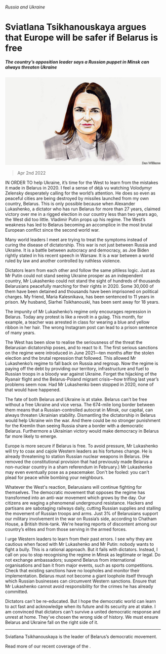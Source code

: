 ###### Russia and Ukraine

# Sviatlana Tsikhanouskaya argues that Europe will be safer if Belarus is free 

##### The country’s opposition leader says a Russian puppet in Minsk can always threaten Ukraine 

![image](images/20220329_bid001.jpg) 

> Apr 2nd 2022 

IN ORDER TO help Ukraine, it’s time for the West to learn from the mistakes it made in Belarus in 2020. I feel a sense of déjà vu watching Volodymyr Zelensky desperately calling for the world’s attention. He does so even as peaceful cities are being destroyed by missiles launched from my own country, Belarus. This is only possible because when Alexander Lukashenko, a dictator who has run Belarus for more than 27 years, claimed victory over me in a rigged election in our country less than two years ago, the West did too little. Vladimir Putin props up his regime. The West’s weakness has led to Belarus becoming an accomplice in the most brutal European conflict since the second world war.

Many world leaders I meet are trying to treat the symptoms instead of curing the disease of dictatorship. This war is not just between Russia and Ukraine. It is a battle between autocracy and democracy, as Joe Biden rightly stated in his recent speech in Warsaw. It is a war between a world ruled by law and another controlled by ruthless violence. 


Dictators learn from each other and follow the same pitiless logic. Just as Mr Putin could not stand seeing Ukraine prosper as an independent country, Mr Lukashenko could not stand the sight of hundreds of thousands Belarusians peacefully marching for their rights in 2020. Some 30,000 of them have been detained and thousands have been imprisoned on political charges. My friend, Maria Kalesnikava, has been sentenced to 11 years in prison. My husband, Siarhei Tsikhanouski, has been sent away for 18 years. 

The impunity of Mr Lukashenko’s regime only encourages repression in Belarus. Today any protest is like a revolt in a gulag. This month, for example, a teacher was arrested in class for wearing a blue and yellow ribbon in her hair. The wrong Instagram post can lead to a prison sentence of many years. 

The West has been slow to realise the seriousness of the threat the Belarusian dictatorship poses, and to react to it. The first serious sanctions on the regime were introduced in June 2021—ten months after the stolen election and the brutal repression that followed. This allowed Mr Lukashenko’s regime to fall back on Russia and regroup. Now the regime is paying off the debt by providing our territory, infrastructure and fuel to Russian troops in a bloody war against Ukraine. Forget the hijacking of the Ryanair flight and the Belarus-Poland migrant crisis—how trifling last year’s problems seem now. Had Mr Lukashenko been stopped in 2020, none of that would have happened.

The fate of both Belarus and Ukraine is at stake. Belarus can't be free without a free Ukraine and vice versa. The 674-mile long border between them means that a Russian-controlled autocrat in Minsk, our capital, can always threaten Ukrainian stability. Dismantling the dictatorship in Belarus would help Ukraine win the war. And there could be no stronger punishment for the Kremlin than seeing Russia share a border with a democratic Belarus. Furthermore a Ukrainian victory would make democracy in Belarus far more likely to emerge. 

Europe is more secure if Belarus is free. To avoid pressure, Mr Lukashenko will try to coax and cajole Western leaders as his fortunes change. He is already threatening to station Russian nuclear weapons in Belarus. (He removed the constitutional provision that had previously made Belarus a non-nuclear country in a sham referendum in February.) Mr Lukashenko may even eventually pose as a peacemaker. Don't be fooled: you can't plead for peace while bombing your neighbours. 

Whatever the West's reaction, Belarusians will continue fighting for themselves. The democratic movement that opposes the regime has transformed into an anti-war movement which grows by the day. Our citizens are waging a phenomenal underground resistance. Hackers and partisans are sabotaging railways daily, cutting Russian supplies and stalling the movement of Russian troops and arms. Just 3% of Belarusians support our military involvement in the war on Russia’s side, according to Chatham House, a British think-tank. We're hearing reports of discontent among our country’s elites and from those serving in the armed forces. 

I urge Western leaders to learn from their past errors. I see why they are cautious when faced with Mr Lukashenko and Mr Putin: nobody wants to fight a bully. This is a rational approach. But it fails with dictators. Instead, I call on you to stop recognising the regime in Minsk as legitimate or legal. Do not exchange ambassadors; suspend Belarus from international organisations and ban it from major events, such as sports competitions. Check that existing sanctions have no loopholes and monitor their implementation. Belarus must not become a giant loophole itself through which Russian businesses can circumvent Western sanctions. Ensure that Mr Lukashenko cannot avoid responsibility for the crimes he has already committed. 

Dictators can't be re-educated. But I hope the democratic world can learn to act fast and acknowledge when its future and its security are at stake. I am convinced that dictators can't survive a united democratic response and unrest at home. They've chosen the wrong side of history. We must ensure Belarus and Ukraine fall on the right side of it.

_______________

Sviatlana Tsikhanouskaya is the leader of Belarus’s democratic movement.

Read more of our recent coverage of the .

